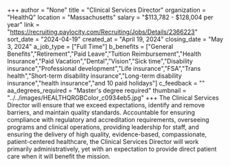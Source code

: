 +++
author = "None"
title = "Clinical Services Director"
organization = "HealthQ"
location = "Massachusetts"
salary = "$113,782 - $128,004 per year"
link = "https://recruiting.paylocity.com/Recruiting/Jobs/Details/2366223"
sort_date = "2024-04-19"
created_at = "April 19, 2024"
closing_date = "May 3, 2024"
a_job_type = ["Full Time"]
b_benefits = ["General Benefits","Retirement","Paid Leave","Tuition Reimbursement","Health Insurance","Paid Vacation","Dental","Vision","Sick time","Disability insurance","Professional development","Life insurance","FSA","Trans health","Short-term disability insurance","Long-term disability insurance","health insurance","and 10 paid holidays"]
c_feedback = ""
aa_degrees_required = "Master's degree required"
thumbnail = "../../images/HEALTHQRGBColor_c0934eb5.jpg"
+++
 The Clinical Services Director will ensure that we exceed expectations, identify and remove barriers, and maintain quality standards. Accountable for ensuring compliance with regulatory and accreditation requirements, overseeing programs and clinical operations, providing leadership for staff, and ensuring the delivery of high quality, evidence-based, compassionate, patient-centered healthcare, the Clinical Services Director will work primarily administratively, yet with an expectation to provide direct patient care when it will benefit the mission. 


